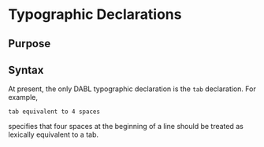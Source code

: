 # Typographic Declarations

## Purpose

## Syntax

At present, the only DABL typographic declaration is the `tab` declaration. For example,
```
tab equivalent to 4 spaces
```
specifies that four spaces at the beginning of a line should be treated as lexically
equivalent to a tab.